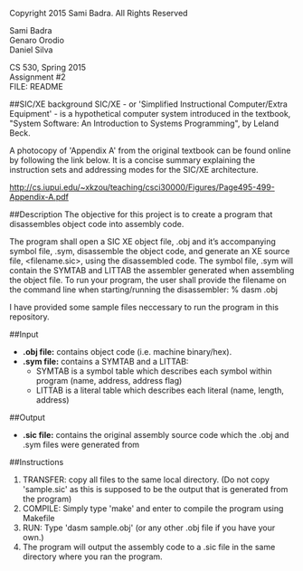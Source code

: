 Copyright 2015 Sami Badra. All Rights Reserved  

Sami Badra  
Genaro Orodio  
Daniel Silva  

CS 530, Spring 2015  
Assignment #2  
FILE: README

##SIC/XE background
SIC/XE - or 'Simplified Instructional Computer/Extra Equipment' - is a hypothetical computer system introduced in the textbook, "System Software: An Introduction to Systems Programming", by Leland Beck.

A photocopy of 'Appendix A' from the original textbook can be found online by following the link below. It is a concise summary explaining the instruction sets and addressing modes for the SIC/XE architecture.

http://cs.iupui.edu/~xkzou/teaching/csci30000/Figures/Page495-499-Appendix-A.pdf

##Description
The objective for this project is to create a program that disassembles object code into assembly code.

The program shall open a SIC XE object file, <filename>.obj and it’s accompanying symbol file, <filename>.sym, disassemble the object code, and generate an XE source file, <filename.sic>, using the disassembled code. The symbol file, <filename>.sym will contain the SYMTAB and LITTAB the assembler generated when assembling the object file.
To run your program, the user shall provide the filename on the command line when starting/running the disassembler:
% dasm <filename>.obj

I have provided some sample files neccessary to run the program in this repository.

##Input
- **.obj file:** contains object code (i.e. machine binary/hex).  
- **.sym file:** contains a SYMTAB and a LITTAB:
    - SYMTAB is a symbol table which describes each symbol within program (name, address, address flag)
    - LITTAB is a literal table which describes each literal (name, length, address)

##Output
- **.sic file:** contains the original assembly source code which the .obj and .sym files were generated from  

##Instructions
1. TRANSFER: copy all files to the same local directory. (Do not copy 'sample.sic' as this is supposed to be the output that is generated from the program)
2. COMPILE: Simply type 'make' and enter to compile the program using Makefile
3. RUN: Type 'dasm sample.obj' (or any other .obj file if you have your own.)
4. The program will output the assembly code to a .sic file in the same directory where you ran the program.
    
